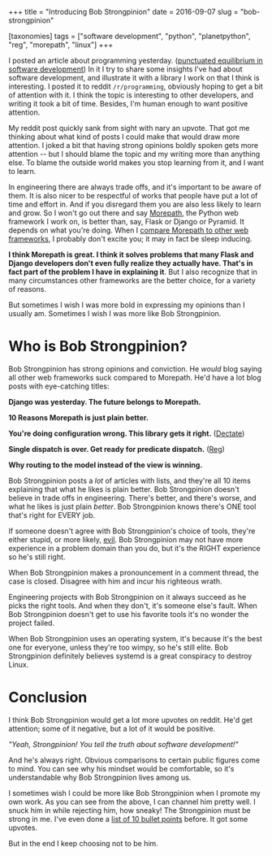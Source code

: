 +++
title = "Introducing Bob Strongpinion"
date = 2016-09-07
slug = "bob-strongpinion"

[taxonomies]
tags = ["software development", "python", "planetpython", "reg", "morepath", "linux"]
+++

I posted an article about programming yesterday. ([punctuated
equilibrium in software
development](@/posts/punctuated-equilibrium-in-software.md))
In it I try to share some insights I've had about software development,
and illustrate it with a library I work on that I think is interesting.
I posted it to reddit `/r/programming`, obviously hoping to get a bit of
attention with it. I think the topic is interesting to other developers,
and writing it took a bit of time. Besides, I'm human enough to want
positive attention.

My reddit post quickly sank from sight with nary an upvote. That got me
thinking about what kind of posts I could make that would draw more
attention. I joked a bit that having strong opinions boldly spoken gets
more attention -- but I should blame the topic and my writing more than
anything else. To blame the outside world makes you stop learning from
it, and I want to learn.

In engineering there are always trade offs, and it's important to be
aware of them. It is also nicer to be respectful of works that people
have put a lot of time and effort in. And if you disregard them you are
also less likely to learn and grow. So I won't go out there and say
[Morepath](http://morepath.readthedocs.io/), the Python web framework I
work on, is better than, say, Flask or Django or Pyramid. It depends on
what you're doing. When I [compare Morepath to other web
frameworks](http://morepath.readthedocs.io/en/latest/compared.html), I
probably don't excite you; it may in fact be sleep inducing.

**I think Morepath is great. I think it solves problems that many Flask
and Django developers don't even fully realize they actually have.
That's in fact part of the problem I have in explaining it**. But I also
recognize that in many circumstances other frameworks are the better
choice, for a variety of reasons.

But sometimes I wish I was more bold in expressing my opinions than I
usually am. Sometimes I wish I was more like Bob Strongpinion.

# Who is Bob Strongpinion?

Bob Strongpinion has strong opinions and conviction. He _would_ blog
saying all other web frameworks suck compared to Morepath. He'd have a
lot blog posts with eye-catching titles:

**Django was yesterday. The future belongs to Morepath.**

**10 Reasons Morepath is just plain better.**

**You're doing configuration wrong. This library gets it right.**
([Dectate](http://dectate.readthedocs.org))

**Single dispatch is over. Get ready for predicate dispatch.**
([Reg](http://reg.readthedocs.org))

**Why routing to the model instead of the view is winning.**

Bob Strongpinion posts a _lot_ of articles with lists, and they're all
10 items explaining that what he likes is plain better. Bob Strongpinion
doesn't believe in trade offs in engineering. There's better, and
there's worse, and what he likes is just plain _better_. Bob
Strongpinion knows there's ONE tool that's right for EVERY job.

If someone doesn't agree with Bob Strongpinion's choice of tools,
they're either stupid, or more likely,
[evil](@/posts/they-say-something-i-dont-like-so-they-must-be-lying.md).
Bob Strongpinion may not have more experience in a problem domain than
you do, but it's the RIGHT experience so he's still right.

When Bob Strongpinion makes a pronouncement in a comment thread, the
case is closed. Disagree with him and incur his righteous wrath.

Engineering projects with Bob Strongpinion on it always succeed as he
picks the right tools. And when they don't, it's someone else's fault.
When Bob Strongpinion doesn't get to use his favorite tools it's no
wonder the project failed.

When Bob Strongpinion uses an operating system, it's because it's the
best one for everyone, unless they're too wimpy, so he's still elite.
Bob Strongpinion definitely believes systemd is a great conspiracy to
destroy Linux.

# Conclusion

I think Bob Strongpinion would get a lot more upvotes on reddit. He'd
get attention; some of it negative, but a lot of it would be positive.

_"Yeah, Strongpinion! You tell the truth about software development!"_

And he's always right. Obvious comparisons to certain public figures
come to mind. You can see why his mindset would be comfortable, so it's
understandable why Bob Strongpinion lives among us.

I sometimes wish I could be more like Bob Strongpinion when I promote my
own work. As you can see from the above, I can channel him pretty well.
I snuck him in while rejecting him, how sneaky! The Strongpinion must be
strong in me. I've even done a [list of 10 bullet
points](@/posts/10-reasons-to-check-out-the-morepath-web-framework-in-2015.md)
before. It got some upvotes.

But in the end I keep choosing not to be him.
